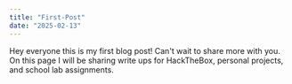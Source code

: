 ```yaml
---
title: "First-Post"
date: "2025-02-13"
---
```

Hey everyone this is my first blog post! Can't wait to share more with you.
On this page I will be sharing write ups for HackTheBox, personal projects, and 
school lab assignments.
